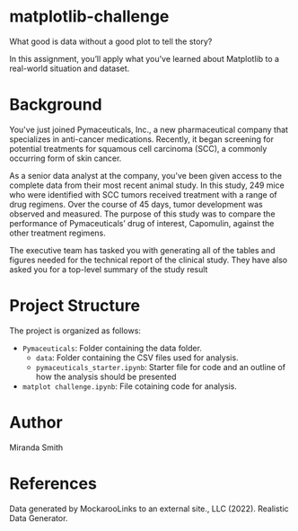 # matplotlib-challenge
What good is data without a good plot to tell the story?

In this assignment, you’ll apply what you've learned about Matplotlib to a real-world situation and dataset.
 
# Background
You've just joined Pymaceuticals, Inc., a new pharmaceutical company that specializes in anti-cancer medications. Recently, it began screening for potential treatments for squamous cell carcinoma (SCC), a commonly occurring form of skin cancer.

As a senior data analyst at the company, you've been given access to the complete data from their most recent animal study. In this study, 249 mice who were identified with SCC tumors received treatment with a range of drug regimens. Over the course of 45 days, tumor development was observed and measured. The purpose of this study was to compare the performance of Pymaceuticals’ drug of interest, Capomulin, against the other treatment regimens.

The executive team has tasked you with generating all of the tables and figures needed for the technical report of the clinical study. They have also asked you for a top-level summary of the study result

# Project Structure
The project is organized as follows:

- `Pymaceuticals`: Folder containing the data folder.
  - `data`: Folder containing the CSV files used for analysis.
  - `pymaceuticals_starter.ipynb`: Starter file for code and an outline of how the analysis should be presented
- `matplot challenge.ipynb`: File cotaining code for analysis.

# Author
Miranda Smith

# References 
Data generated by MockarooLinks to an external site., LLC (2022). Realistic Data Generator.
